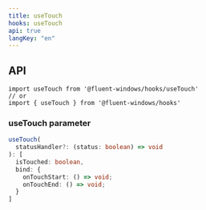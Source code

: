 ```yaml
---
title: useTouch
hooks: useTouch
api: true
langKey: "en"
---
```


## API

```
import useTouch from '@fluent-windows/hooks/useTouch'
// or
import { useTouch } from '@fluent-windows/hooks'
```

### useTouch parameter

```ts
useTouch(
  statusHandler?: (status: boolean) => void
): [
  isTouched: boolean,
  bind: {
    onTouchStart: () => void;
    onTouchEnd: () => void;
  }
]
```
